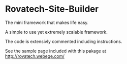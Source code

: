 # Rovatech-Site-Builder
The mini framework that makes life easy.

A simple to use yet extremely scalable framework.

The code is extensivly commented including instructions.

See the sample page included with this pakage at http://rovatech.webege.com/

